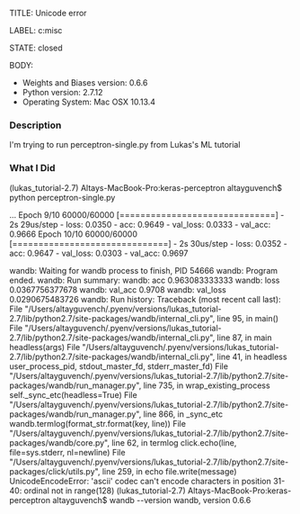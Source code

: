 TITLE:
Unicode error

LABEL:
c:misc

STATE:
closed

BODY:
* Weights and Biases version:  0.6.6
* Python version:  2.7.12
* Operating System:  Mac OSX 10.13.4

### Description

I'm trying to run perceptron-single.py from Lukas's ML tutorial

### What I Did

(lukas_tutorial-2.7) Altays-MacBook-Pro:keras-perceptron altayguvench$ python perceptron-single.py 

...
Epoch 9/10
60000/60000 [==============================] - 2s 29us/step - loss: 0.0350 - acc: 0.9649 - val_loss: 0.0333 - val_acc: 0.9666
Epoch 10/10
60000/60000 [==============================] - 2s 30us/step - loss: 0.0352 - acc: 0.9647 - val_loss: 0.0303 - val_acc: 0.9697

wandb: Waiting for wandb process to finish, PID 54666
wandb: Program ended.
wandb: Run summary:
wandb:        acc 0.963083333333
wandb:       loss 0.0367756377678
wandb:    val_acc 0.9708
wandb:   val_loss 0.0290675483726
wandb: Run history:
Traceback (most recent call last):
  File "/Users/altayguvench/.pyenv/versions/lukas_tutorial-2.7/lib/python2.7/site-packages/wandb/internal_cli.py", line 95, in <module>
    main()
  File "/Users/altayguvench/.pyenv/versions/lukas_tutorial-2.7/lib/python2.7/site-packages/wandb/internal_cli.py", line 87, in main
    headless(args)
  File "/Users/altayguvench/.pyenv/versions/lukas_tutorial-2.7/lib/python2.7/site-packages/wandb/internal_cli.py", line 41, in headless
    user_process_pid, stdout_master_fd, stderr_master_fd)
  File "/Users/altayguvench/.pyenv/versions/lukas_tutorial-2.7/lib/python2.7/site-packages/wandb/run_manager.py", line 735, in wrap_existing_process
    self._sync_etc(headless=True)
  File "/Users/altayguvench/.pyenv/versions/lukas_tutorial-2.7/lib/python2.7/site-packages/wandb/run_manager.py", line 866, in _sync_etc
    wandb.termlog(format_str.format(key, line))
  File "/Users/altayguvench/.pyenv/versions/lukas_tutorial-2.7/lib/python2.7/site-packages/wandb/core.py", line 62, in termlog
    click.echo(line, file=sys.stderr, nl=newline)
  File "/Users/altayguvench/.pyenv/versions/lukas_tutorial-2.7/lib/python2.7/site-packages/click/utils.py", line 259, in echo
    file.write(message)
UnicodeEncodeError: 'ascii' codec can't encode characters in position 31-40: ordinal not in range(128)
(lukas_tutorial-2.7) Altays-MacBook-Pro:keras-perceptron altayguvench$ wandb --version
wandb, version 0.6.6




